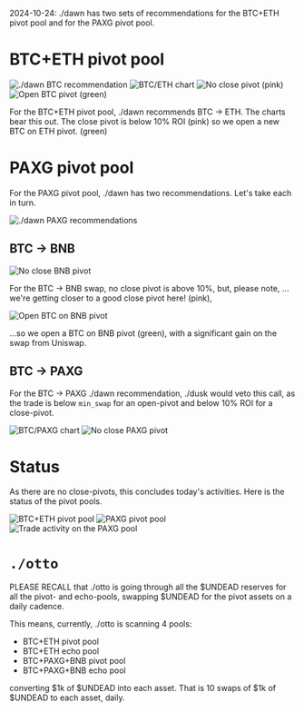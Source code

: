 2024-10-24: ./dawn has two sets of recommendations for the BTC+ETH pivot pool and for the PAXG pivot pool.

# BTC+ETH pivot pool

![./dawn BTC recommendation](imgs/01a-dawn-btc-rec.png)
![BTC/ETH chart](imgs/01b-btc-eth.png)
![No close pivot (pink)](imgs/01c-no-close-pivot.png)
![Open BTC pivot (green)](imgs/01d-open-btc-pivot.png)

For the BTC+ETH pivot pool, ./dawn recommends BTC -> ETH. The charts bear this out. The close pivot is below 10% ROI (pink) so we open a new BTC on ETH pivot. (green)

# PAXG pivot pool

For the PAXG pivot pool, ./dawn has two recommendations. Let's take each in turn.

![./dawn PAXG recommendations](imgs/02-dawn-paxg-recs)

## BTC -> BNB

![No close BNB pivot](imgs/03a-no-close-pivot.png)

For the BTC -> BNB swap, no close pivot is above 10%, but, please note, ... we're getting closer to a good close pivot here! (pink), 

![Open BTC on BNB pivot](imgs/03b-open-btc-pivot.png)

...so we open a BTC on BNB pivot (green), with a significant gain on the swap from Uniswap. 

## BTC -> PAXG

For the BTC -> PAXG ./dawn recommendation, ./dusk would veto this call, as the trade is below `min_swap` for an open-pivot and below 10% ROI for a close-pivot.

![BTC/PAXG chart](imgs/04a-btc-paxg.png)
![No close PAXG pivot](imgs/04b-no-close-pivot.png)

# Status

As there are no close-pivots, this concludes today's activities. Here is the status of the pivot pools.

![BTC+ETH pivot pool](imgs/05a-btc-eth-pivot-pool.png)
![PAXG pivot pool](imgs/05b-paxg-pivot-pool.png)
![Trade activity on the PAXG pool](imgs/05c-trade-activity.png)

# `./otto`

PLEASE RECALL that ./otto is going through all the $UNDEAD reserves for all the pivot- and echo-pools, swapping $UNDEAD for the pivot assets on a daily cadence.

This means, currently, ./otto is scanning 4 pools:

* BTC+ETH pivot pool
* BTC+ETH echo pool
* BTC+PAXG+BNB pivot pool
* BTC+PAXG+BNB echo pool

converting $1k of $UNDEAD into each asset. That is 10 swaps of $1k of $UNDEAD to each asset, daily.

